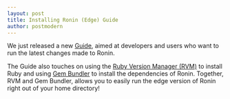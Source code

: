 ```yaml
---
layout: post
title: Installing Ronin (Edge) Guide
author: postmodern
---
```


We just released a new [Guide](/resources/ronin_edge.html), aimed at
developers and users who want to run the latest changes made to Ronin.

The Guide also touches on using the
[Ruby Version Manager (RVM)](http://rvm.beginrescueend.com/) to install
Ruby and using [Gem Bundler](http://www.gembundler.com/) to install the
dependencies of Ronin. Together, RVM and Gem Bundler, allows you to easily
run the edge version of Ronin right out of your home directory!
